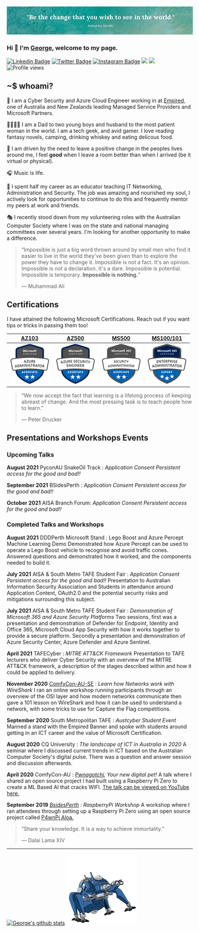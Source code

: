 ![](https://github.com/anothergeorgecoldham/anothergeorgecoldham/blob/main/images/header.jpg)
### Hi :beers: I'm [George](https://github.com/anothergeorgecoldham), welcome to my page.

[![Linkedin Badge](https://img.shields.io/badge/-LinkedIn-0e76a8?style=flat-square&logo=Linkedin&logoColor=white)](https://linkedin.com/in/georgecoldham)
[![Twitter Badge](https://img.shields.io/badge/-Twitter-00acee?style=flat-square&logo=Twitter&logoColor=white)](https://twitter.com/georgecoldham)
[![Instagram Badge](https://img.shields.io/badge/-Instagram-e4405f?style=flat-square&logo=Instagram&logoColor=white)](https://instagram.com/gcoldham/)
![](https://img.shields.io/github/last-commit/anothergeorgecoldham/anothergeorgecoldham?&style=flat-square)
![](https://img.shields.io/github/followers/anothergeorgecoldham?label=Follow&style=flat-square)
![Profile views](https://gpvc.arturio.dev/anothergeorgecoldham)
## ~$ whoami?
:office: I am a Cyber Security and Azure Cloud Engineer working in at [Empired](https://www.empired.com), one of Australia and New Zealands leading Managed Service Providers and Microsoft Partners.

:family_man_woman_boy_boy: I am a Dad to two young boys and husband to the most patient woman in the world.  I am a tech geek, and avid gamer.  I love reading fantasy novels, camping, drinking whiskey and eating delicous food.

:yellow_heart: I am driven by the need to leave a positive change in the peoples lives around me, I feel **good** when I leave a room better than when I arrived (be it virtual or physical).

:headphones: Music is life.

:pray: I spent half my career as an educator teaching IT Networking, Administration and Security.  The job was amazing and nourished my soul, I actively look for opportunities to continue to do this and frequently mentor my peers at work and friends.

:performing_arts: I recently stood down from my volunteering roles with the Australian Computer Society where I was on the state and national managing committees over several years. I'm looking for another opportunity to make a difference.

>“Impossible is just a big word thrown around by small men who find it easier to live in the world they've been given than to explore the power they have to change it. Impossible is not a fact. It's an opinion. Impossible is not a declaration. It's a dare. Impossible is potential. Impossible is temporary. **Impossible is nothing.**”
>
>― Muhammad Ali

## Certifications

I have attained the following Microsoft Certifications.  Reach out if you want tips or tricks in passing them too!

|[**AZ103**](https://www.youracclaim.com/badges/2a6ef5d9-af59-4e29-879b-b5bb4231a0e1)|[**AZ500**](https://www.youracclaim.com/badges/cf91fa2d-e95f-4cd9-95cf-51e0c8c4c261)|[**MS500**](https://www.youracclaim.com/badges/cb4a5966-b261-42a6-a4c6-5d354ac3c981)|[**MS100/101**](https://www.youracclaim.com/badges/e40a62c9-ee84-4da2-8aef-093555464b2d)|
|:---:|:---:|:---:|:---:| 
|![AZ103](https://github.com/anothergeorgecoldham/anothergeorgecoldham/blob/main/images/azure-administrator-associate.png)|![AZ500](https://github.com/anothergeorgecoldham/anothergeorgecoldham/blob/main/images/azure-security-engineer-associate600x600.png)|![MS500](https://github.com/anothergeorgecoldham/anothergeorgecoldham/blob/main/images/microsoft365-security-administrator-associate-600x600.png)|![MS100/101](https://github.com/anothergeorgecoldham/anothergeorgecoldham/blob/main/images/microsoft365-enterprise-adminstrator-expert-600x600.png)|

>“We now accept the fact that learning is a lifelong process of keeping abreast of change. And the most pressing task is to teach people how to learn.”
>
>― Peter Drucker

## Presentations and Workshops Events

### Upcoming Talks
**August 2021** PyconAU SnakeOil Track : *Application Consent Persistent access for the good and bad!!*

**September 2021** BSidesPerth : *Application Consent Persistent access for the good and bad!!*

**October 2021** AISA Branch Forum: *Application Consent Persistent access for the good and bad!!*


### Completed Talks and Workshops

**August 2021** DDDPerth Microsoft Stand : Lego Boost and Azure Percept Machine Learning Demo
Demonstrated how Azure Percept can be used to operate a Lego Boost vehicle to recognise and avoid traffic cones.  Answered questions and demonstrated how it worked, and the components needed to build it.

**July 2021** AISA & South Metro TAFE Student Fair : *Application Consent Persistent access for the good and bad!!*
Presentation to Australian Information Security Association and Students in attendance around Application Content, OAuth2.0 and the potential security risks and mitigations surrounding this subject.

**July 2021** AISA & South Metro TAFE Student Fair : *Demonstration of Microsoft 365 and Azure Security Platforms*
Two sessions, first was a presentation and demonstration of Defender for Endpoint, Identity and Office 365, Microsoft Cloud App Security with how it works together to provide a secure platform.  Secondly a presentation and demonstration of Azure Security Center, Azure Defender and Azure Sentinel.

**April 2021** TAFECyber : *MITRE ATT&CK Framework*
Presentation to TAFE lecturers who deliver Cyber Security with an overview of the MITRE ATT&CK framework, a description of the stages described within and how it could be applied to delivery.

**November 2020** [ComfyCon-AU-SE](https://au.comfycon.rocks/2020SE/events) : *Learn how Networks work with WireShark* 
I ran an online workshop running participants through an overview of the OSI layer and how modern networks communicate then gave a 101 lesson on WireShark and how it can be used to understand a network, with some tricks to use for Capture the Flag competitions.

**September 2020** South Metropolitan TAFE : *Austcyber Student Event* 
Manned a stand with the Empired Banner and spoke with students around getting in an ICT career and the value of Microsoft Certification.

**August 2020** CQ University : *The landscape of ICT in Australia in 2020* 
A seminar where I discussed current trends in ICT based on the Australian Computer Society's digital pulse.  There was a question and answer session and discussion afterwards.

**April 2020** ComfyCon-AU : *[Pwnagotchi](https://github.com/evilsocket/pwnagotchi), Your new digital pet!*
A talk where I shared an open source project I had built using a Raspberry Pi Zero to create a ML Based AI that cracks WIFI. [The talk can be viewed on YouTube here.](https://www.youtube.com/watch?v=ds4k0uHCA-g)

**September 2019** *[BsidesPerth](https://bsidesperth.com.au/speaker-details.html) : RaspberryPi Workshop*
A workshop where I ran attendees through setting up a Raspberry Pi Zero using an open source project called [P4wnPi Aloa.](https://github.com/RoganDawes/P4wnP1_aloa)

>“Share your knowledge. It is a way to achieve immortality.” 
>
>― Dalai Lama XIV

--- 
[![George's github stats](https://github-readme-stats.vercel.app/api?username=anothergeorgecoldham&show_icons=true&theme=default&disable_animations=false)](https://github.com/anuraghazra/github-readme-stats)
     ![](https://github.com/anothergeorgecoldham/anothergeorgecoldham/blob/main/images/1608323561.gif)
